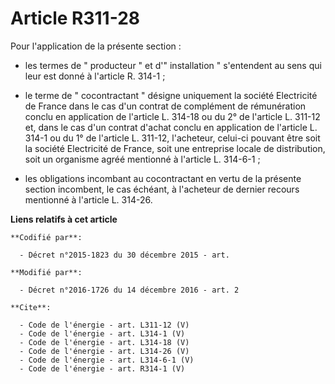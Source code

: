# Article R311-28

Pour l'application de la présente section :

- les termes de " producteur " et d'" installation " s'entendent au sens qui leur est donné à l'article R. 314-1 ;

- le terme de " cocontractant " désigne uniquement la société Electricité de France dans le cas d'un contrat de complément de
rémunération conclu en application de l'article L. 314-18 ou du 2° de l'article L. 311-12 et, dans le cas d'un contrat
d'achat conclu en application de l'article L. 314-1 ou du 1° de l'article L. 311-12, l'acheteur, celui-ci pouvant être soit
la société Electricité de France, soit une entreprise locale de distribution, soit un organisme agréé mentionné à l'article
L. 314-6-1 ;

- les obligations incombant au cocontractant en vertu de la présente section incombent, le cas échéant, à l'acheteur de
dernier recours mentionné à l'article L. 314-26.

**Liens relatifs à cet article**

	**Codifié par**:

	  - Décret n°2015-1823 du 30 décembre 2015 - art.

	**Modifié par**:

	  - Décret n°2016-1726 du 14 décembre 2016 - art. 2

	**Cite**:

	  - Code de l'énergie - art. L311-12 (V)
	  - Code de l'énergie - art. L314-1 (V)
	  - Code de l'énergie - art. L314-18 (V)
	  - Code de l'énergie - art. L314-26 (V)
	  - Code de l'énergie - art. L314-6-1 (V)
	  - Code de l'énergie - art. R314-1 (V)
